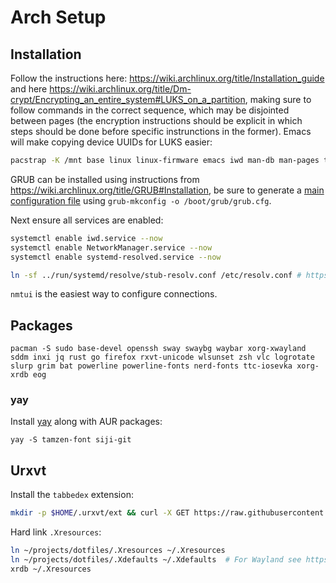 # Arch Setup

## Installation

Follow the instructions here: https://wiki.archlinux.org/title/Installation_guide and here https://wiki.archlinux.org/title/Dm-crypt/Encrypting_an_entire_system#LUKS_on_a_partition, making sure to follow commands in the correct sequence, which may be disjointed between pages (the encryption instructions should be explicit in which steps should be done before specific instrunctions in the former).  Emacs will make copying device UUIDs for LUKS easier:

```bash
pacstrap -K /mnt base linux linux-firmware emacs iwd man-db man-pages texinfo networkmanager
```

GRUB can be installed using instructions from https://wiki.archlinux.org/title/GRUB#Installation, be sure to generate a [main configuration file](https://wiki.archlinux.org/title/GRUB#Configuration) using `grub-mkconfig -o /boot/grub/grub.cfg`.

Next ensure all services are enabled:

```bash
systemctl enable iwd.service --now
systemctl enable NetworkManager.service --now
systemctl enable systemd-resolved.service --now

ln -sf ../run/systemd/resolve/stub-resolv.conf /etc/resolv.conf # https://wiki.archlinux.org/title/Systemd-resolved#DNS
```

`nmtui` is the easiest way to configure connections.

## Packages

```
pacman -S sudo base-devel openssh sway swaybg waybar xorg-xwayland sddm inxi jq rust go firefox rxvt-unicode wlsunset zsh vlc logrotate slurp grim bat powerline powerline-fonts nerd-fonts ttc-iosevka xorg-xrdb eog
```

### yay

Install [yay](https://github.com/Jguer/yay) along with AUR packages:

```
yay -S tamzen-font siji-git
```

## Urxvt

Install the `tabbedex` extension:

```bash
mkdir -p $HOME/.urxvt/ext && curl -X GET https://raw.githubusercontent.com/mina86/urxvt-tabbedex/master/tabbedex > $HOME/.urxvt/ext/tabbedex
```

Hard link `.Xresources`:

```bash
ln ~/projects/dotfiles/.Xresources ~/.Xresources
ln ~/projects/dotfiles/.Xdefaults ~/.Xdefaults  # For Wayland see https://wiki.archlinux.org/title/Sway#Xresources
xrdb ~/.Xresources
```
